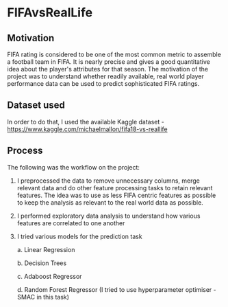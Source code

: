 # FIFAvsRealLife
## Motivation
FIFA rating is considered to be one of the most common metric to assemble a football team in FIFA. It is nearly precise and gives a good quantitative idea about the player's attributes for that season. The motivation of the project was to understand whether readily available, real world player performance data can be used to predict sophisticated FIFA ratings. 

## Dataset used
In order to do that, I used the available Kaggle dataset - https://www.kaggle.com/michaelmallon/fifa18-vs-reallife

## Process
The following was the workflow on the project:
1.  I preprocessed the data to remove unnecessary columns, merge relevant data and do other feature processing tasks to retain relevant features. The idea was to use as less FIFA     centric features as possible to keep the analysis as relevant to the real world data as possible.
2.  I performed exploratory data analysis to understand how various features are correlated to one another
3.  I tried various models for the prediction task

    a. Linear Regression
    
    b. Decision Trees
    
    c. Adaboost Regressor
    
    d. Random Forest Regressor (I tried to use hyperparameter optimiser - SMAC in this task)
    
  


